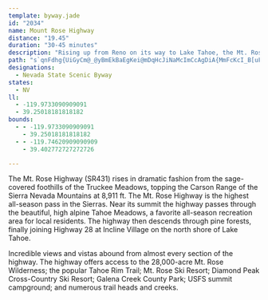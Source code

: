 ```yaml
---
template: byway.jade
id: "2034"
name: Mount Rose Highway
distance: "19.45"
duration: "30-45 minutes"
description: "Rising up from Reno on its way to Lake Tahoe, the Mt. Rose Highway offers spectacular views of the valleys below."
path: "s`qnFdhg{UiGyCm@_@yBmEkBaEgKei@mDqHcJiNaMcImCcAgDiA{MmFcKcI_B[uFeBeBq@sDs@cGoK_Q{QmA_CuA_KhAeL^iDtGgJpCuD~@{@dSoUvCaIv@yAxB{CpCkCrOiCtCmEsAmFyDaAoFtCgK\\_IfFcD~BaLdEeIhBqa@tC{NfAyI`AgBW_B_AyADsCu@eDcC_AcB_BkEoDeN_D}K{BiDsByA}Dk@iBE_EkAyHwFqGgFaAq@_@WaCwA{CeAgIwC{J}CcBaAu@iAwB_BqIeKkH}JoBuEwF}R_IaRo@i@uCgG}@cDsAgJu@kGWYu@qFoH}NcCqHwA_A{@SiDLmB~CcBpGs@hE?tBh@vFC|Ck@|CcBnB{AN}@OsA{@gGqKoBcAuDj@eI|EwCBi@OmAmEBcCl@iCnBqBjAa@Zc@d@E\\i@R?dEaEZ{@?sCe@iCcBkBsToQaZuE{Am@iC_Dk@kC?}NkBsJ[mEh@iB`AqAxE}@|AoAPoA?oCWgAkA}AaDwCs@_BKyCvAcCrA?lFlBrAOh@_@jBqDVsBAcFe@}@iBsDgCqBiBd@_EhDeAZuCEmBmAi@iAo@kCUsC^kKd@yCSaD_@gBaBwCwBwB{AS{QRwB`@gBbB}@jDo@xKeAtEa@BgBxCQJ{AnDo@~HYpCe@p@{@Kk@w@M_CL{EMcJeAgOSoHRaIl@kCx@gA~Ec@R]BeC]y@]QgBd@}@^}@P}C?}DqAcGcDiAcAgB_Cm@qBMsDzA_F~@gA`C_AbD?hC~@f@t@dBjJn@~@nA?jDoCnAUhKDPcBOcAg@a@cAYeE?kBoAUw@C_A`@eClBiGRkCAwFiA{I?}ClAiUW{GmAyA{Cy@kG?cCRIPmABa@RaK~@{M~@yBjAwBzBgGfJgCfC_Bx@kDDcBo@kAJy@j@{AxBqAfEmCjFgEvCkCt@yFKqBm@eDaCmC{CgJaNoDgC_p@e[{CuB_DwCG[]MmImJCW]KuImIgDgEaAuBMDoBqI}Icq@oA{HaCoPw@uC{V}g@Gq@OCsA}BeIwX?YSMyIg[Yc@qE{O?e@[_@{GiV]g@oFaT_@wCGsDrA_gBRun@e@kMq@sFS?sAeFuQee@QEc@}AaX{q@Ou@QCaDgIiIqTkBuG"
designations: 
  - Nevada State Scenic Byway
states: 
  - NV
ll: 
  - -119.9733090909091
  - 39.25018181818182
bounds: 
  - - -119.9733090909091
    - 39.25018181818182
  - - -119.74620909090909
    - 39.402772727272726

---
```


The Mt. Rose Highway (SR431) rises in dramatic fashion from the sage-covered foothills of the Truckee Meadows, topping the Carson Range of the Sierra Nevada Mountains at 8,911 ft.  The Mt. Rose Highway is the highest all-season pass in the Sierras.  Near its summit the highway passes through the beautiful, high alpine Tahoe Meadows, a favorite all-season recreation area for local residents.  The highway then descends through pine forests, finally joining Highway 28 at Incline Village on the north shore of Lake Tahoe.

Incredible views and vistas abound from almost every section of the highway.  The highway offers access to the 28,000-acre Mt. Rose Wilderness; the popular Tahoe Rim Trail; Mt. Rose Ski Resort; Diamond Peak Cross-Country Ski Resort; Galena Creek County Park; USFS summit campground; and numerous trail heads and creeks.